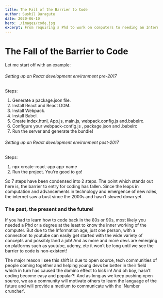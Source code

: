 ```yaml
---
title: The Fall of the Barrier to Code
author: Sushil Buragute
date: 2020-06-10
hero: ./images/code.jpg
excerpt: From requiring a Phd to work on computers to needing an Internet connection. See how it all changed in my article!
---
```


# The Fall of the Barrier to Code

Let me start off with an example:

###### Setting up an React development environment pre-2017

Steps:

1. Generate a package.json file.
2. Install React and React DOM.
3. Install Webpack.
4. Install Babel.
5. Create index.html, App.js, main.js, webpack.config.js and.babelrc.
6. Configure your webpack-config.js , package.json and .babelrc
7. Run the server and generate the bundle!

###### Setting up an React development environment post-2017

Steps:

1. npx create-react-app app-name
2. Run the project. You're good to go!

So 7 steps have been condensed into 2 steps. The point which stands out here is, the barrier to entry for coding has fallen. Since the leaps in computation and advancements in technology and emergence of new roles, the internet saw a bust since the 2000s and hasn’t slowed down yet.

### The past, the present and the future!

If you had to learn how to code back in the 80s or 90s, most likely you needed a Phd or a degree at the least to know the inner working of the computer. But due to the Information age, just one person, with a connection to youtube can easily get started with the wide variety of concepts and possibly land a job! And as more and more devs are emerging on platforms such as youtube, udemy, etc it won’t be long until we see the barrier to code is non-existent!

The major reason I see this shift is due to open source, tech communities of people coming together and helping young devs be better in their field which in turn has caused the domino effect to kick in! And oh boy, hasn’t coding become easy and popular?!
And as long as we keep pushing open source, we as a community will motivate others to learn the language of the future and will provide a medium to communicate with the 'Number cruncher'.
